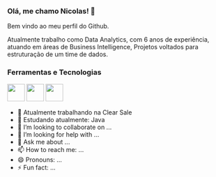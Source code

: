 ### Olá, me chamo Nicolas! 👋

Bem vindo ao meu perfil do Github.

Atualmente trabalho como Data Analytics, com 6 anos de experiência, atuando em áreas de Business Intelligence, Projetos voltados para estruturação de um time de dados.

### Ferramentas e Tecnologias

<img src="https://cdn.jsdelivr.net/gh/devicons/devicon/icons/git/git-original.svg" width="40" height="40"/> <img src="https://cdn.jsdelivr.net/gh/devicons/devicon/icons/python/python-original.svg" width="40" height="40"/> <img src="https://cdn.jsdelivr.net/gh/devicons/devicon/icons/mysql/mysql-original-wordmark.svg" width="40" height="40"/>
                    
          
- 🔭 Atualmente trabalhando na Clear Sale
- 🌱 Estudando atualmente: Java
- 👯 I’m looking to collaborate on ...
- 🤔 I’m looking for help with ...
- 💬 Ask me about ...
- 📫 How to reach me: ...
- 😄 Pronouns: ...
- ⚡ Fun fact: ...

